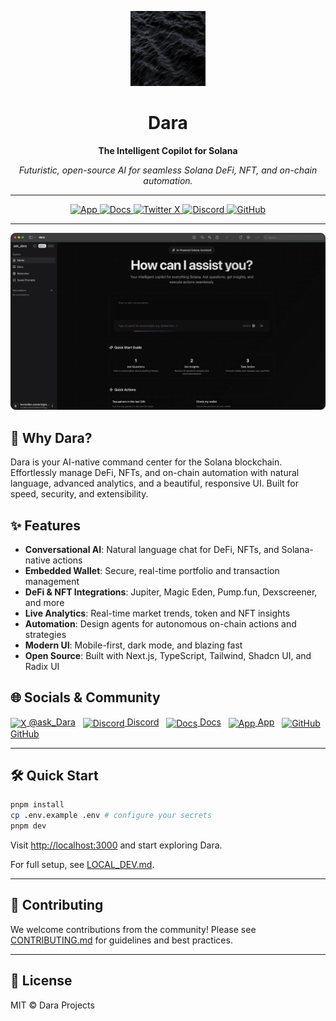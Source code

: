 <!-- Logo -->
<p align="center">
  <img src="./public/dara.jpeg" alt="Dara Logo" width="120" height="120" />
</p>

<h1 align="center">Dara</h1>

<p align="center"><b>The Intelligent Copilot for Solana</b></p>

<p align="center">
  <em>Futuristic, open-source AI for seamless Solana DeFi, NFT, and on-chain automation.</em>
</p>

---

<p align="center">
  <a href="https://dara.sh" target="_blank" rel="noopener noreferrer">
    <img src="https://img.shields.io/badge/App-18181B?logo=solana&logoColor=white&style=for-the-badge" alt="App" height="28" />
  </a>
  <a href="https://docs.dara.sh" target="_blank" rel="noopener noreferrer">
    <img src="https://img.shields.io/badge/Docs-18181B?logo=readthedocs&logoColor=white&style=for-the-badge" alt="Docs" height="28" />
  </a>
  <a href="https://x.com/ask_Dara" target="_blank" rel="noopener noreferrer">
    <img src="https://img.shields.io/badge/X(Twitter)-18181B?logo=x&logoColor=white&style=for-the-badge" alt="Twitter X" height="28" />
  </a>
  <a href="https://discord.gg/dara" target="_blank" rel="noopener noreferrer">
    <img src="https://img.shields.io/badge/Discord-18181B?logo=discord&logoColor=white&style=for-the-badge" alt="Discord" height="28" />
  </a>
  <a href="https://git.new/dara" target="_blank" rel="noopener noreferrer">
    <img src="https://img.shields.io/badge/GitHub-18181B?logo=github&logoColor=white&style=for-the-badge" alt="GitHub" height="28" />
  </a>
</p>

---

![Product Demo](./public/product.png)

## 🚀 Why Dara?

Dara is your AI-native command center for the Solana blockchain. Effortlessly manage DeFi, NFTs, and on-chain automation with natural language, advanced analytics, and a beautiful, responsive UI. Built for speed, security, and extensibility.

## ✨ Features

- **Conversational AI**: Natural language chat for DeFi, NFTs, and Solana-native actions
- **Embedded Wallet**: Secure, real-time portfolio and transaction management
- **DeFi & NFT Integrations**: Jupiter, Magic Eden, Pump.fun, Dexscreener, and more
- **Live Analytics**: Real-time market trends, token and NFT insights
- **Automation**: Design agents for autonomous on-chain actions and strategies
- **Modern UI**: Mobile-first, dark mode, and blazing fast
- **Open Source**: Built with Next.js, TypeScript, Tailwind, Shadcn UI, and Radix UI

## 🌐 Socials & Community

<p>
  <a href="https://x.com/ask_Dara" target="_blank"><img src="https://cdn.jsdelivr.net/gh/simple-icons/simple-icons/icons/x.svg" alt="X" width="24" style="vertical-align:middle;"/> @ask_Dara</a> &nbsp;
  <a href="https://discord.gg/dara" target="_blank"><img src="https://cdn.jsdelivr.net/gh/simple-icons/simple-icons/icons/discord.svg" alt="Discord" width="24" style="vertical-align:middle;"/> Discord</a> &nbsp;
  <a href="https://docs.dara.sh" target="_blank"><img src="https://cdn.jsdelivr.net/gh/simple-icons/simple-icons/icons/readthedocs.svg" alt="Docs" width="24" style="vertical-align:middle;"/> Docs</a> &nbsp;
  <a href="https://dara.sh" target="_blank"><img src="https://cdn.jsdelivr.net/gh/simple-icons/simple-icons/icons/solana.svg" alt="App" width="24" style="vertical-align:middle;"/> App</a> &nbsp;
  <a href="https://git.new/dara" target="_blank"><img src="https://cdn.jsdelivr.net/gh/simple-icons/simple-icons/icons/github.svg" alt="GitHub" width="24" style="vertical-align:middle;"/> GitHub</a>
</p>

---

## 🛠️ Quick Start

```bash
pnpm install
cp .env.example .env # configure your secrets
pnpm dev
```
Visit [http://localhost:3000](http://localhost:3000) and start exploring Dara.

For full setup, see [LOCAL_DEV.md](LOCAL_DEV.md).

---

## 🤝 Contributing

We welcome contributions from the community! Please see [CONTRIBUTING.md](CONTRIBUTING.md) for guidelines and best practices.

---

## 📄 License

MIT © Dara Projects
